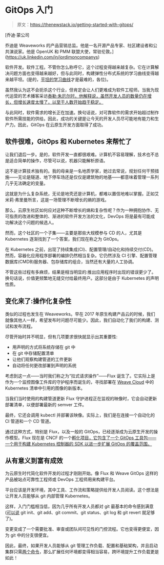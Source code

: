 # GitOps 入门

> 原文：<https://thenewstack.io/getting-started-with-gitops/>

[](https://uk.linkedin.com/in/jordimoncompanys)

 [乔迪·蒙公司

乔迪是 Weaveworks 的产品营销总监。他是一名开源产品专家、社区建设者和公共演说家。他是 OpenUK 和 PMM 联盟大使，常驻伦敦。](https://uk.linkedin.com/in/jordimoncompanys) [](https://uk.linkedin.com/in/jordimoncompanys)

软件开发。软件工程。不管你怎么称呼它，这个过程变得越来越复杂。它在计算解决问题方面也变得越来越好，但与此同时，构建弹性分布式系统的学习曲线变得越来越平坦。(是的，[平坦的学习曲线](https://en.wikipedia.org/wiki/Learning_curve)才是最难的，各位)。

虽然我认为这不会扼杀这个行业，但肯定会让人们更难成为软件工程师。当我为现代运营的艺术播客采访[泰勒·朱厄尔时，他解释说，虽然开发人员的数量仍在增长，但增长速度太慢了，以至于人数开始趋于稳定。](http://www.weave.works/blog/continous-delivery-gitops-experimentation)

与此同时，软件需求的增长正在加速。换句话说，对可靠软件的需求开始超过制作软件所需技能的供给。因此，成功的关键是让今天的开发人员尽可能地有能力和生产力。因此，GitOps 在云原生开发方面取得了成功。

## 软件很难，GitOps 和 Kubernetes 来帮忙了

让我们退后一步。是的，软件开发一直都很艰难。计算机不容易理解，技术也不总是适合简单的操作，尽管可以说，机器只能解析原语。

这不是计算技术独有的。我的母亲是一名地质学家，她过去常说，规划任何干预措施——无论是隧道、地下停车场还是仅仅是建筑物的地基——都意味着管理一系列几乎无法确定的变量。

这就是为什么复杂系统，无论是地壳还是计算机，都难以置信地难以掌握。正如艾米莉·弗里曼所言，这是一场管理不断增长的熵的游戏。

那么，云原生社区如何应对这种不断增长的熵和复杂性呢？作为一种拥抱协作、无可指责的改进和整体的、渐进的软件开发方法的文化，DevOps 将是最有可能成功解决这个问题的候选人。

然而，这个社区的一个子集——主要是那些大规模参与 CD 的人，尤其是 Kubernetes 逐渐找到了一个答案，我们现在称之为 GitOps。

在 Kubernetes 之前，出现了持续集成(CI)、配置管理/自动化和持续交付(CD)。然而，容器化应用程序部署的编排仍然相当复杂。它仍然涉及 CI 引擎、配置管理数据库(CMDB)服务器、包存储库的组合，当然还有大量的人工协调。

不管这些过程有多麻烦，结果是相当明显的:推出应用程序时出现的错误更少了。换句话说，价值更频繁地无缝交付给最终用户。这部分是由于 Kubernetes 的声明性质。

## 变化来了:操作化复杂性

类似的过程也发生在 Weaveworks。早在 2017 年原生构建产品云的时候，我们就像其他人一样，希望发布时问题尽可能少。因此，我们自动化了我们的构建、测试和发布流程。

尽管开始时并不明显，但有几项要求很快就显示出其重要性:

*   用声明的方式将系统存储在 git 中
*   在 git 中存储配置清单
*   让他们观察构建管道的工件更新
*   自动将任何更改部署到声明的系统

考虑到这一点——当时我们称之为“拉式请求操作”——Flux 诞生了。它实际上是作为一个监控图像工件库的守护程序而诞生的，寻找部署在 [Weave Cloud](https://www.weave.works/product/cloud/) 中的 Kubernetes 清单中引用的图像的新版本。

当我们当时使用的构建管道更新 Flux 守护进程正在监视的映像时，它会自动更新部署清单，以便部署最新的 semver 工件。

最终，它还会调用 kubectl 并部署该映像。实际上，我们是在连接一个自动化的 CI 管道和一个 CD 管道。

通过这种方式，特别是 Flux，以及一般的 GitOps，已经逐渐成为云原生开发的操作模型。Flux 现在是 CNCF 的一个[孵化项目，它包含了一个 GitOps 工具包——一个用于构建 Kubernetes 控制器的 SDK 以进一步扩展 GitOps 的覆盖范围。](https://fluxcd.io/blog/2021/03/flux-is-a-cncf-incubation-project/)

## 从有意义到富有成效

为云原生时代简化软件开发的过程才刚刚开始。像 Flux 和 Weave GitOps 这样的产品被站点可靠性工程师或 DevOps 工程师用来构建平台。

平台应该是开发环境，其中工具、工作流和策略提供给开发人员阅读。这个想法是让开发人员能够从 git 内部管理 Kubernetes。

这样，入门门槛相当低，因为几乎所有开发人员都对 git 最基本的命令感到满意([可以说](https://twitter.com/janakiramm/status/1455067698618982401?s=20) git init、git add、git commit、git status、git log 和 git revert 就足够了)。

变更变成了一个需要批准、审查或团队间可见性的门控流程。它也变得更便宜，因为 git 中的分支很便宜。

因此，最终，如果开发人员能够从 git 管理工作负载、配置和基础架构，并且启动集群只需[两个命令](https://www.weave.works/product/gitops-core/)，那么扩展任何环境都变得相当容易，跨环境提升工作负载更是如此！

<svg xmlns:xlink="http://www.w3.org/1999/xlink" viewBox="0 0 68 31" version="1.1"><title>Group</title> <desc>Created with Sketch.</desc></svg>